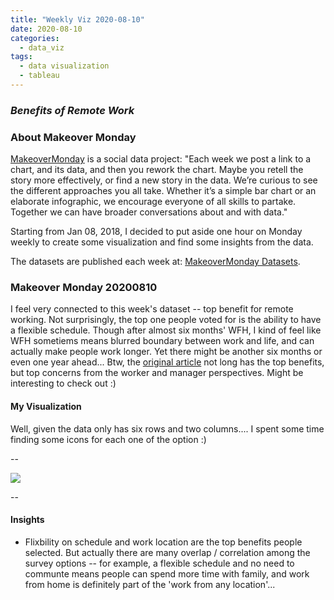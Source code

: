 ```yaml
---
title: "Weekly Viz 2020-08-10"
date: 2020-08-10
categories:
  - data_viz
tags:
  - data visualization
  - tableau
---
```


### *Benefits of Remote Work*


### About Makeover Monday

[MakeoverMonday](http://www.makeovermonday.co.uk/) is a social data project:
"Each week we post a link to a chart, and its data, and then you rework the chart.
Maybe you retell the story more effectively, or find a new story in the data.
We’re curious to see the different approaches you all take. Whether it’s a simple bar chart or an elaborate infographic, we encourage everyone of all skills to partake.
Together we can have broader conversations about and with data."

Starting from Jan 08, 2018, I decided to put aside one hour on Monday weekly to create some visualization and find some insights from the data.

The datasets are published each week at: [MakeoverMonday Datasets](http://www.makeovermonday.co.uk/data/).

### Makeover Monday 20200810

I feel very connected to this week's dataset -- top benefit for remote working. Not surprisingly, the top one people voted for is the ability to have a flexible schedule. Though after almost six months' WFH, I kind of feel like WFH sometiems means blurred boundary between work and life, and can actually make people work longer. Yet there might be another six months or even one year ahead... Btw, the [original article](https://www.visualcapitalist.com/how-people-and-companies-feel-about-working-remotely/) not long has the top benefits, but top concerns from the worker and manager perspectives. Might be interesting to check out :)  

#### My Visualization

Well, given the data only has six rows and two columns.... I spent some time finding some icons for each one of the option :)  

--  

<div class='tableauPlaceholder' id='viz1597107440919' style='position: relative'>
<noscript><a href='#'>
  <img alt=' ' src='https:&#47;&#47;public.tableau.com&#47;static&#47;images&#47;Ma&#47;MakeOverMonday2020810TopBenefitsofRemoteWorking&#47;TopBenefitsofRemoteWorking&#47;1_rss.png' style='border: none' />
</a></noscript>
<object class='tableauViz'  style='display:none;'>
  <param name='host_url' value='https%3A%2F%2Fpublic.tableau.com%2F' />
  <param name='embed_code_version' value='3' />
  <param name='site_root' value='' />
  <param name='name' value='MakeOverMonday2020810TopBenefitsofRemoteWorking&#47;TopBenefitsofRemoteWorking' />
  <param name='tabs' value='no' />
  <param name='toolbar' value='yes' />
  <param name='static_image' value='https:&#47;&#47;public.tableau.com&#47;static&#47;images&#47;Ma&#47;MakeOverMonday2020810TopBenefitsofRemoteWorking&#47;TopBenefitsofRemoteWorking&#47;1.png' />
  <param name='animate_transition' value='yes' />
  <param name='display_static_image' value='yes' />
  <param name='display_spinner' value='yes' />
  <param name='display_overlay' value='yes' />
  <param name='display_count' value='yes' />
  <param name='language' value='en' />
</object></div>         
<script type='text/javascript'>       
  var divElement = document.getElementById('viz1597107440919');        
  var vizElement = divElement.getElementsByTagName('object')[0];           
  if ( divElement.offsetWidth > 800 ) { vizElement.style.width='800px';vizElement.style.height='627px';} else if ( divElement.offsetWidth > 500 ) { vizElement.style.width='800px';vizElement.style.height='627px';} else { vizElement.style.width='100%';vizElement.style.height='727px';}      
  var scriptElement = document.createElement('script');                
  scriptElement.src = 'https://public.tableau.com/javascripts/api/viz_v1.js';    
  vizElement.parentNode.insertBefore(scriptElement, vizElement);            
</script>
  
  
--  

#### Insights
* Flixbility on schedule and work location are the top benefits people selected. But actually there are many overlap / correlation among the survey options -- for example, a flexible schedule and no need to communte means people can spend more time with family, and work from home is definitely part of the 'work from any location'...  

